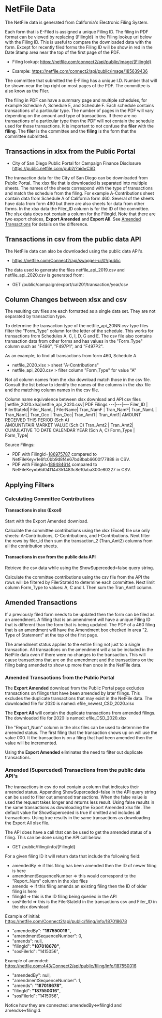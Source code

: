 # NetFile Data

The NetFile data is generated from California's Electronic Filing System. 

Each form that is E-Filed is assigned a unique Filing ID. The filing in PDF format can be viewed by replacing {FilingId} in the Filing lookup url below with the Filing ID. This is useful to compare the downloaded data with the form. Except for recently filed forms the Filing ID will be show in red in the Date Stamp area near the top of the first page of the PDF.

* Filing lookup: https://netfile.com/connect2/api/public/image/{FilingId}

* Example: https://netfile.com/connect2/api/public/image/185639436

The committee that submitted the E-Filing has a unique I.D. Number that will be shown near the top right on most pages of the PDF. The committee is also know as the Filer.

The filing in PDF can have a summary page and multiple schedules, for example Schedule A, Schedule E, and Schedule F. Each schedule contains transactions of a particular type. The number of pages in the PDF will vary depending on the amount and type of transactions. If there are no transactions of a particular type then the PDF will not contain the schedule used for those transactions. It is important to not confuse the **filer** with the **filing**. The **filer** is the committee and the **filing** is the form that the committee submitted.

## Transactions in xlsx from the Public Portal

* City of San Diego Public Portal for Campaign Finance Disclosure<br> https://public.netfile.com/pub2/?aid=CSD

The transaction data for the City of San Diego can be downloaded from Public Portal.  The xlsx file that is downloaded is separated into multiple sheets. The names of the sheets correspond with the type of transactions and match the schedule from the filing. For example A-Contributions sheet contain data from Schedule A of California form 460. Several of the sheets have data from form 460 but there are also sheets for data from other forms. In the xlsx data the Filer_ID column is for the ID of the committee. The xlsx data does not contain a column for the FilingId. Note that there are two export choices, **Export Amended** and **Export All**. See [Amended Transactions](#amended-transactions) for details on the difference.

## Transactions in csv from the public data API

The NetFile data can also be downloaded using the public data API's.<br>
* https://netfile.com/Connect2/api/swagger-ui/#!/public

The data used to generate the files netfile_api_2019.csv and netfile_api_2020.csv is generated from:<br>
* GET /public/campaign/export/cal201/transaction/year/csv

## Column Changes between xlsx and csv

The resulting csv files are each formatted as a single data set. They are not separated by transaction type.

To determine the transaction type of the netfile_api_20NN.csv type files filter the "Form_Type" column for the letter of the schedule. This works for transactions from Schedules A, C, I, D, G and E. The csv file also contains transaction data from other forms and has values in the "Form_Type" column such as "F496", "F497P1", and "F497P2".

As an example, to find all transactions from form 460, Schedule A
* netfile_2020.xlsx > sheet "A-Contributions"
* netfile_api_2020.csv > filter column "Form_Type" for value "A"

Not all column names from the xlsx download match those in the csv file. Consult the list below to identify the names of the columns 
in the xlsx file and the matching column names in the csv file.

Column name equivalence between xlsx download and API csv files
|netfile_2020.xlsx|netfile_api_2020.csv| PDF Filings
---|---|---
Filer_ID | FilerStateId|
Filer_NamL | FilerName|
Tran_NamF | Tran_NamF|
Tran_NamL | Tran_NamL|
Tran_Occ | Tran_Occ|
Tran_Amt1 | Tran_Amt1| AMOUNT RECEIVED THIS PERIOD (Sch A)<br>AMOUNT/FAIR MARKET VALUE (Sch C)
Tran_Amt2 | Tran_Amt2| CUMULATIVE TO DATE CALENDAR YEAR (Sch A, C)
Form_Type | Form_Type|

Source Filings: 
* PDF with FilingId=[186975787](https://netfile.com/connect2/api/public/image/186975787) compared to NetFileKey=1e6fc0bb9d8f4e67bd8bab6600f77888 in CSV.
* PDF with FilingId=[189484614](https://netfile.com/connect2/api/public/image/189484614) compared to NetFileKey=b6d04114d351483c8e10aba300e80227 in CSV.

## Applying Filters

### Calculating Committee Contributions

#### Transactions in xlsx (Excel)
Start with the Export Amended download.

Calculate the committee contributions using the xlsx (Excel) file use only sheets: A-Contributions, C-Contributions, and I-Contributions. Next filter the rows by filer_id then sum the transaction_2 (Tran_Amt2) columns from all the contribution sheets.

#### Transactions in csv from the public data API
Retrieve the csv data while using the ShowSuperceded=false query string.

Calculate the committee contributions using the csv file from the API the rows will be filtered by FilerStateId to determine each committee. Next limit column Form_Type to values: A, C and I. Then sum the Tran_Amt1 column.

## Amended Transactions
If a previously filed form needs to be updated then the form can be filed as an amendment. A filling that is an amendment will have a unique Filing ID that is different than the form that is being updated. The PDF of a 460 filing that is an amendment will have the Amendment box checked in area "2. Type of Statement" at the top of the first page. 

The amendment status applies to the entire filing not just to a single transaction. All transactions on the amendment will also be included in the NetFile data even if there were no changes to the transaction. This will cause transactions that are on the amendment and the transactions on the filing being amended to show up more than once in the NetFile data.

### Amended Transactions from the Public Portal
The **Export Amended** download from the Public Portal page excludes transactions on filings that have been amended by later filings. This excludes the duplicate transactions that may exist in the NetFile data. The downloaded file for 2020 is named: efile_newest_CSD_2020.xlsx

The **Export All** will contain the duplicate transactions from amended filings. 
The downloaded file for 2020 is named: efile_CSD_2020.xlsx

The "Report_Num" column in the xlsx files can be used to determine the amended status. The first filing that the transaction shows up on will use the value 000. It the transaction is on a filing that had been amended then the value will be incremented. 

Using the **Export Amended** eliminates the need to filter out duplicate transactions.

### Amended (Superceded) Transactions from the public data API's

The transactions in csv do not contain a column that indicates their amended status. Appending ShowSuperceded=false in the API query string can be used to filter out amended transactions. When the false value is used the request takes longer and returns less result. Using false results in the same transactions as downloading the Export Amended xlsx file. The default value for ShowSuperceded is true if omitted and includes all transactions. Using true results in the same transactions as downloading the Export All xlsx file. 


The API does have a call that can be used to get the amended status of a filing. This can be done using the API call below. 

* GET /public/filing/info/{FilingId}

For a given filing ID it will return data that include the following field:
* amendedBy => if this filing has been amended then the ID of newer filing is here
* amendmentSequenceNumber => this would correspond to the "Report_Num" column in the xlsx files
* amends => if this filing amends an existing filing then the ID of older filing is here
* filingId => this is the ID filing being queried in the API
* sosFilerId => this is the FilerStateId in the transactions csv and Filer_ID in the xlsx download

Example of initial: https://netfile.com/Connect2/api/public/filing/info/187018678
* "amendedBy": **"187550016"**,
* "amendmentSequenceNumber": 0,
* "amends": null,
* "filingId": **"187018678"**,
* "sosFilerId": "1415056",

Example of amended: https://netfile.com:443/Connect2/api/public/filing/info/187550016
* "amendedBy": null,
* "amendmentSequenceNumber": 1,
* "amends": **"187018678"**,
* "filingId": **"187550016"**,
* "sosFilerId": "1415056",

Notice how they are connected: amendedBy<=>filingId and amends<=>filingId.
